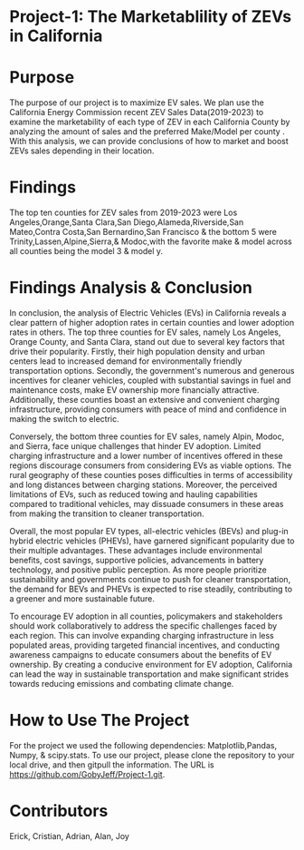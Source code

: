 # Project-1: The Marketablility of ZEVs in California

# Purpose
The purpose of our project is to maximize EV sales. We plan use the California Energy Commission recent ZEV Sales Data(2019-2023) to examine the marketability of each type of ZEV in each California County by analyzing the amount of sales and the preferred Make/Model per county . With this analysis, we can provide conclusions of how to market and boost ZEVs sales depending in their location. 
# Findings
The top ten counties for ZEV sales from 2019-2023 were Los Angeles,Orange,Santa Clara,San Diego,Alameda,Riverside,San Mateo,Contra Costa,San Bernardino,San Francisco & the bottom 5 were Trinity,Lassen,Alpine,Sierra,& Modoc,with the favorite make & model across all counties being the model 3 & model y. 

# Findings Analysis & Conclusion
In conclusion, the analysis of Electric Vehicles (EVs) in California reveals a clear pattern of higher adoption rates in certain counties and lower adoption rates in others. The top three counties for EV sales, namely Los Angeles, Orange County, and Santa Clara, stand out due to several key factors that drive their popularity. Firstly, their high population density and urban centers lead to increased demand for environmentally friendly transportation options. Secondly, the government's numerous and generous incentives for cleaner vehicles, coupled with substantial savings in fuel and maintenance costs, make EV ownership more financially attractive. Additionally, these counties boast an extensive and convenient charging infrastructure, providing consumers with peace of mind and confidence in making the switch to electric.

Conversely, the bottom three counties for EV sales, namely Alpin, Modoc, and Sierra, face unique challenges that hinder EV adoption. Limited charging infrastructure and a lower number of incentives offered in these regions discourage consumers from considering EVs as viable options. The rural geography of these counties poses difficulties in terms of accessibility and long distances between charging stations. Moreover, the perceived limitations of EVs, such as reduced towing and hauling capabilities compared to traditional vehicles, may dissuade consumers in these areas from making the transition to cleaner transportation.

Overall, the most popular EV types, all-electric vehicles (BEVs) and plug-in hybrid electric vehicles (PHEVs), have garnered significant popularity due to their multiple advantages. These advantages include environmental benefits, cost savings, supportive policies, advancements in battery technology, and positive public perception. As more people prioritize sustainability and governments continue to push for cleaner transportation, the demand for BEVs and PHEVs is expected to rise steadily, contributing to a greener and more sustainable future.

To encourage EV adoption in all counties, policymakers and stakeholders should work collaboratively to address the specific challenges faced by each region. This can involve expanding charging infrastructure in less populated areas, providing targeted financial incentives, and conducting awareness campaigns to educate consumers about the benefits of EV ownership. By creating a conducive environment for EV adoption, California can lead the way in sustainable transportation and make significant strides towards reducing emissions and combating climate change.

# How to Use The Project
For the project we used the following dependencies: Matplotlib,Pandas, Numpy, & scipy.stats. To use our project, please clone the repository to your local drive, and then gitpull the information. The URL is https://github.com/GobyJeff/Project-1.git.

# Contributors
Erick, Cristian, Adrian, Alan, Joy
